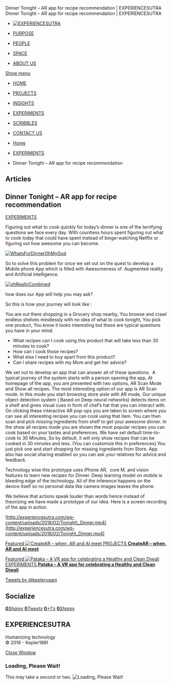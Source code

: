 Dinner Tonight – AR app for recipe recommendation | EXPERIENCESUTRA                         Dinner Tonight – AR app for recipe recommendation | EXPERIENCESUTRA                                   

*   [![EXPERIENCESUTRA](/wp-content/themes/tresor-theme/images/logo.png)](http://experiencesutra.com/)

*   [PURPOSE](http://experiencesutra.com/purpose/)
*   [PEOPLE](http://experiencesutra.com/people/)
*   [SPACE](http://experiencesutra.com/gallery/space/)
*   [ABOUT US](http://experiencesutra.com/about-us/)

 [Show menu](#dat-menu)

*   [HOME](http://experiencesutra.com/)
*   [PROJECTS](http://experiencesutra.com/category/projects/)
*   [INSIGHTS](http://experiencesutra.com/category/insights/)
*   [EXPERIMENTS](http://experiencesutra.com/category/experiments/)
*   [SCRIBBLES](http://experiencesutra.com/category/scribbles/)
*   [CONTACT US](http://experiencesutra.com/contact-us/)

*   [Home](http://experiencesutra.com)
*   [EXPERIMENTS](http://experiencesutra.com/category/experiments/)
*   Dinner Tonight – AR app for recipe recommendation

Articles
--------

Dinner Tonight – AR app for recipe recommendation
-------------------------------------------------

[EXPERIMENTS](http://experiencesutra.com/category/experiments/)

  
  
  
Figuring out what to cook quickly for today’s dinner is one of the terrifying questions we face every day. With countless hours spent figuring out what to cook today that could have spent instead of binge-watching Netflix or figuring out how awesome you can become.

[![WhatsForDinnerOhMyGod](http://experiencesutra.com/wp-content/uploads/2018/03/WhatsForDinnerOhMyGod.gif)](http://experiencesutra.com/wp-content/uploads/2018/03/WhatsForDinnerOhMyGod.gif)[  
](http://experiencesutra.com/wp-content/uploads/2018/03/WhatsForDinnerOhMyGod.gif)

So to solve this problem for once we set out on the quest to develop a Mobile phone App which is filled with Awesomeness of  Augmented reality and Artificial intelligence.

[![ohReallyCombined](http://experiencesutra.com/wp-content/uploads/2018/03/ohReallyCombined.gif)](http://experiencesutra.com/wp-content/uploads/2018/03/ohReallyCombined.gif)

how does our App will help you may ask?

So this is how your journey will look like :

You are out there shopping in a Grocery shop nearby, You browse and crawl endless shelves mindlessly with no idea of what to cook tonight, You pick one product, You know it looks interesting but these are typical questions you have in your mind:

*   What recipes can I cook using this product that will take less than 30 minutes to cook?
*   How can I cook those recipes?
*   What else I need to buy apart from this product?
*   Can I share recipes with my Mom and get her advice?

We set out to develop an app that can answer all of these questions.  A typical journey of the system starts with a person opening the app, At homepage of the app, you are presented with two options, AR Scan Mode and Show all recipes. The most interesting option of our app is AR Scan mode. In this mode you start browsing store aisle with AR mode, Our unique object detection system ( Based on Deep neural networks) detects items on a shelf and gives visual cues in form of chef’s hat that you can interact with. On clicking these interactive AR pop-ups you are taken to screen where you can see all interesting recipes you can cook using that item. You can then scan and pick missing ingredients from shelf to get your awesome dinner. In the show all recipes mode you are shown the most popular recipes you can cook based on your tastes and preferences. We have set default time-to-cook to 30 Minutes, So by default, it will only show recipes that can be cooked in 30 minutes and less. (You can customize this in preferences).You just pick one and start shopping for missing ingredients from Store. App also has social sharing enabled so you can ask your relatives for advice and feedback.

Technology wise this prototype uses iPhone AR,  core M, and vision features to learn new recipes for Dinner. Deep learning model on mobile is bleeding edge of the technology. All of the inference happens on the device itself so no personal data like camera images leaves the phone.

We believe that actions speak louder than words hence instead of theorizing we have made a prototype of our idea. Here is a screen recording of the app in action.

[http://experiencesutra.com/wp-content/uploads/2018/02/Tonight\_Dinner.mp4](http://experiencesutra.com/wp-content/uploads/2018/02/Tonight_Dinner.mp4)

[Featured ![CreateAR – when, AR and AI meet](http://experiencesutra.com/wp-content/uploads/2019/05/Screen-Shot-2019-05-02-at-10.36.09-AM-397x310_c.png)   PROJECTS **CreateAR – when, AR and AI meet**](http://experiencesutra.com/experiments/createar-when-ar-and-ai-meet/) 

[Featured ![Pataka – A VR app for celebrating a Healthy and Clean Diwali](http://experiencesutra.com/wp-content/uploads/2017/11/Detail-4-397x310_c.png)   EXPERIMENTS **Pataka – A VR app for celebrating a Healthy and Clean Diwali**](http://experiencesutra.com/experiments/pataka-a-vr-app-for-celebrating-a-healthy-and-clean-diwali/) 

[Tweets by @keplervaani](https://twitter.com/twitterdev)

Socialize
---------

[**0**_Shares_](http://www.facebook.com/sharer/sharer.php?u=http://experiencesutra.com) [**0**_Tweets_](#) [**0**_+1's_](https://plus.google.com/share?url=http://experiencesutra.com) [**0**_Shares_](http://www.linkedin.com/shareArticle?mini=true&url=http://experiencesutra.com&title=EXPERIENCESUTRA+-+Humanizing+Technology)

EXPERIENCESUTRA
---------------

Humanizing technology  
© 2016 - Kepler186f

[Close Window](#)

### Loading, Please Wait!

This may take a second or two. ![Loading, Please Wait!](http://experiencesutra.com/wp-content/themes/tresor-theme/images/loading.gif "Loading, Please Wait!")
